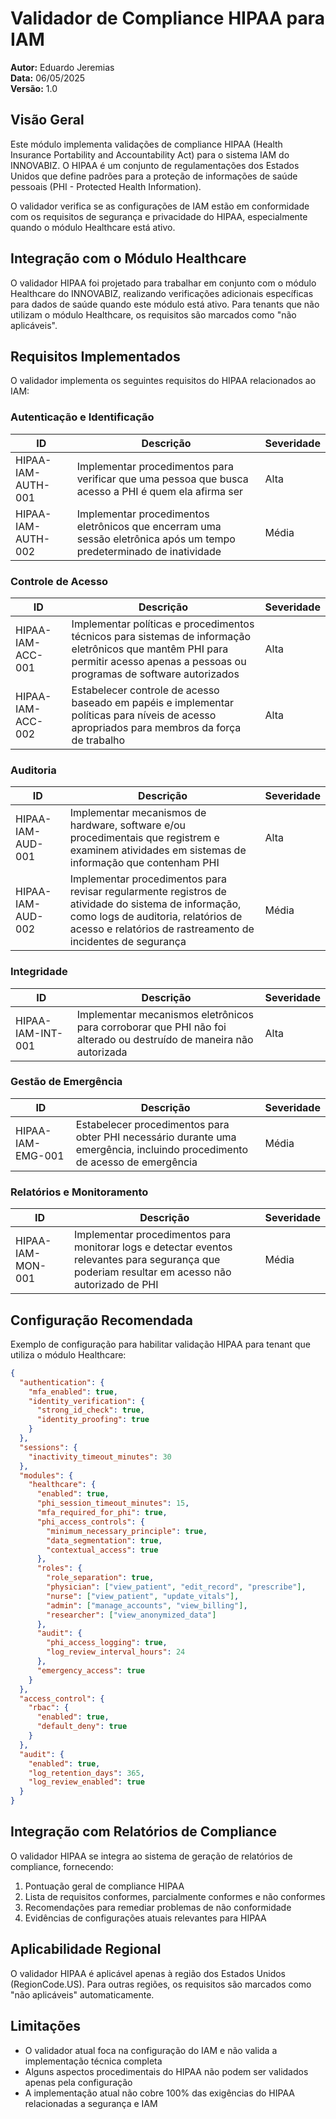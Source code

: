 # Validador de Compliance HIPAA para IAM

**Autor:** Eduardo Jeremias  
**Data:** 06/05/2025  
**Versão:** 1.0  

## Visão Geral

Este módulo implementa validações de compliance HIPAA (Health Insurance Portability and Accountability Act) para o sistema IAM do INNOVABIZ. O HIPAA é um conjunto de regulamentações dos Estados Unidos que define padrões para a proteção de informações de saúde pessoais (PHI - Protected Health Information).

O validador verifica se as configurações de IAM estão em conformidade com os requisitos de segurança e privacidade do HIPAA, especialmente quando o módulo Healthcare está ativo.

## Integração com o Módulo Healthcare

O validador HIPAA foi projetado para trabalhar em conjunto com o módulo Healthcare do INNOVABIZ, realizando verificações adicionais específicas para dados de saúde quando este módulo está ativo. Para tenants que não utilizam o módulo Healthcare, os requisitos são marcados como "não aplicáveis".

## Requisitos Implementados

O validador implementa os seguintes requisitos do HIPAA relacionados ao IAM:

### Autenticação e Identificação

| ID | Descrição | Severidade |
|----|-----------|------------|
| HIPAA-IAM-AUTH-001 | Implementar procedimentos para verificar que uma pessoa que busca acesso a PHI é quem ela afirma ser | Alta |
| HIPAA-IAM-AUTH-002 | Implementar procedimentos eletrônicos que encerram uma sessão eletrônica após um tempo predeterminado de inatividade | Média |

### Controle de Acesso

| ID | Descrição | Severidade |
|----|-----------|------------|
| HIPAA-IAM-ACC-001 | Implementar políticas e procedimentos técnicos para sistemas de informação eletrônicos que mantêm PHI para permitir acesso apenas a pessoas ou programas de software autorizados | Alta |
| HIPAA-IAM-ACC-002 | Estabelecer controle de acesso baseado em papéis e implementar políticas para níveis de acesso apropriados para membros da força de trabalho | Alta |

### Auditoria

| ID | Descrição | Severidade |
|----|-----------|------------|
| HIPAA-IAM-AUD-001 | Implementar mecanismos de hardware, software e/ou procedimentais que registrem e examinem atividades em sistemas de informação que contenham PHI | Alta |
| HIPAA-IAM-AUD-002 | Implementar procedimentos para revisar regularmente registros de atividade do sistema de informação, como logs de auditoria, relatórios de acesso e relatórios de rastreamento de incidentes de segurança | Média |

### Integridade

| ID | Descrição | Severidade |
|----|-----------|------------|
| HIPAA-IAM-INT-001 | Implementar mecanismos eletrônicos para corroborar que PHI não foi alterado ou destruído de maneira não autorizada | Alta |

### Gestão de Emergência

| ID | Descrição | Severidade |
|----|-----------|------------|
| HIPAA-IAM-EMG-001 | Estabelecer procedimentos para obter PHI necessário durante uma emergência, incluindo procedimento de acesso de emergência | Média |

### Relatórios e Monitoramento

| ID | Descrição | Severidade |
|----|-----------|------------|
| HIPAA-IAM-MON-001 | Implementar procedimentos para monitorar logs e detectar eventos relevantes para segurança que poderiam resultar em acesso não autorizado de PHI | Média |

## Configuração Recomendada

Exemplo de configuração para habilitar validação HIPAA para tenant que utiliza o módulo Healthcare:

```json
{
  "authentication": {
    "mfa_enabled": true,
    "identity_verification": {
      "strong_id_check": true,
      "identity_proofing": true
    }
  },
  "sessions": {
    "inactivity_timeout_minutes": 30
  },
  "modules": {
    "healthcare": {
      "enabled": true,
      "phi_session_timeout_minutes": 15,
      "mfa_required_for_phi": true,
      "phi_access_controls": {
        "minimum_necessary_principle": true,
        "data_segmentation": true,
        "contextual_access": true
      },
      "roles": {
        "role_separation": true,
        "physician": ["view_patient", "edit_record", "prescribe"],
        "nurse": ["view_patient", "update_vitals"],
        "admin": ["manage_accounts", "view_billing"],
        "researcher": ["view_anonymized_data"]
      },
      "audit": {
        "phi_access_logging": true,
        "log_review_interval_hours": 24
      },
      "emergency_access": true
    }
  },
  "access_control": {
    "rbac": {
      "enabled": true,
      "default_deny": true
    }
  },
  "audit": {
    "enabled": true,
    "log_retention_days": 365,
    "log_review_enabled": true
  }
}
```

## Integração com Relatórios de Compliance

O validador HIPAA se integra ao sistema de geração de relatórios de compliance, fornecendo:

1. Pontuação geral de compliance HIPAA
2. Lista de requisitos conformes, parcialmente conformes e não conformes
3. Recomendações para remediar problemas de não conformidade
4. Evidências de configurações atuais relevantes para HIPAA

## Aplicabilidade Regional

O validador HIPAA é aplicável apenas à região dos Estados Unidos (RegionCode.US). Para outras regiões, os requisitos são marcados como "não aplicáveis" automaticamente.

## Limitações

- O validador atual foca na configuração do IAM e não valida a implementação técnica completa
- Alguns aspectos procedimentais do HIPAA não podem ser validados apenas pela configuração
- A implementação atual não cobre 100% das exigências do HIPAA relacionadas a segurança e IAM
